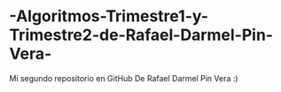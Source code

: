 # -Algoritmos-Trimestre1-y-Trimestre2-de-Rafael-Darmel-Pin-Vera-
Mi segundo repositorio en GitHub De Rafael Darmel Pin Vera :)
